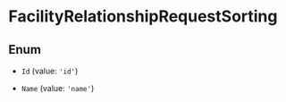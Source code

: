 # FacilityRelationshipRequestSorting

## Enum


* `Id` (value: `'id'`)

* `Name` (value: `'name'`)

